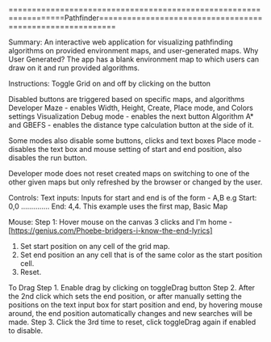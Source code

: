 ==================================================================Pathfinder==========================================================

Summary:
An interactive web application for visualizing pathfinding algorithms on provided environment maps,
and user-generated maps. Why User Generated? The app has a blank environment map to which users can draw on it and
run provided algorithms.

Instructions:
Toggle Grid on and off by clicking on the button

Disabled buttons are triggered based on specific maps, and algorithms
Developer Maze - enables Width, Height, Create, Place mode, and Colors settings
Visualization Debug mode - enables the next button
Algorithm A* and GBEFS - enables the distance type calculation button at the side of it.

Some modes also disable some buttons, clicks and text boxes
Place mode - disables the text box and mouse setting of start and end position, also disables the run button.

Developer mode does not reset created maps on switching to one of the other given maps but only refreshed by the browser
or changed by the user.


Controls:
Text inputs:
Inputs for start and end is of the form -    A,B
e.g Start: 0,0 .............. End: 4,4. This example uses the first map, Basic Map

Mouse:
Step 1:
Hover mouse on the canvas
3 clicks and I'm home - [https://genius.com/Phoebe-bridgers-i-know-the-end-lyrics]
1. Set start position on any cell of the grid map.
2. Set end position an any cell that is of the same color as the start position cell.
3. Reset.

To Drag
Step 1. Enable drag by clicking on toggleDrag button
Step 2. After the 2nd click which sets the end position, or after manually setting the positions on the text input box for
start position and end, by hovering mouse around, the end position automatically changes and new searches will be made.
Step 3. Click the 3rd time to reset, click toggleDrag again if enabled to disable.

 
